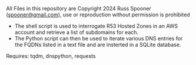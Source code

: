 All Files in this repository are Copyright 2024 Russ Spooner ([spooner@gmail.com](mailto:spooner@gmail.com)), use or reproduction without permission is prohibited

* The shell script is used to interrogate R53 Hosted Zones in an AWS account and retrieve a list of subdomains for each.
* The Python script can then be used to iterate various DNS entries for the FQDNs listed in a text file and are insterted in a SQLite database.

Requires: tqdm, dnspython, requests
